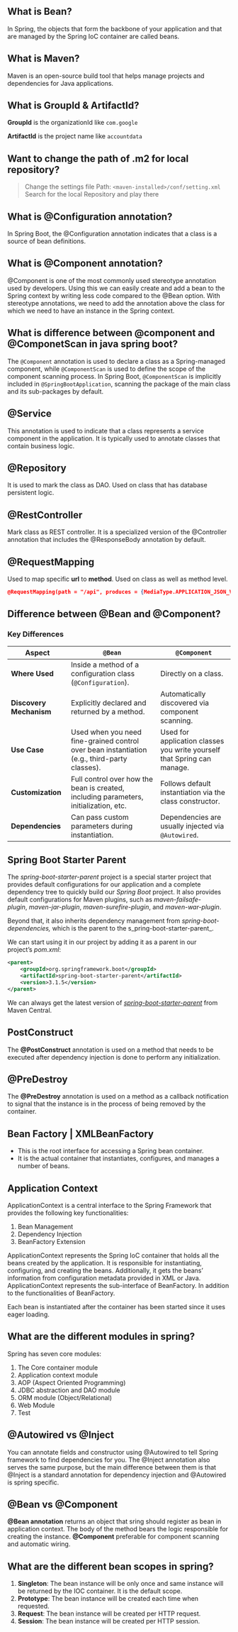 ## What is Bean?

In Spring, the objects that form the backbone of your application and that are managed by the Spring IoC container are called beans.
## What is Maven?

Maven is an open-source build tool that helps manage projects and dependencies for Java applications.

## What is GroupId & ArtifactId?

**GroupId** is the organizationId like `com.google`

**ArtifactId** is the project name like `accountdata`


## Want to change the path of .m2 for local repository?

>Change the settings file
>Path: `<maven-installed>/conf/setting.xml`
>Search for the local Repository and play there


## What is @Configuration annotation?

In Spring Boot, the @Configuration annotation indicates that a class is a source of bean definitions.

## What is @Component annotation?

@Component is one of the most commonly used stereotype annotation used by developers. Using this we can easily create and add a bean to the Spring context by writing less code compared to the @Bean option. With stereotype annotations, we need to add the annotation above the class for which we need to have an instance in the Spring context.

## What is difference between @component and @ComponetScan in java spring boot?

The `@Component` annotation is used to declare a class as a Spring-managed component, while `@ComponentScan` is used to define the scope of the component scanning process. In Spring Boot, `@ComponentScan` is implicitly included in `@SpringBootApplication`, scanning the package of the main class and its sub-packages by default.

## @Service

This annotation is used to indicate that a class represents a service component in the application. It is typically used to annotate classes that contain business logic.

## @Repository

It is used to mark the class as DAO. Used on class that has database persistent logic.

## @RestController

Mark class as REST controller. It is a specialized version of the @Controller annotation that includes the @ResponseBody annotation by default.

## @RequestMapping

Used to map specific **url** to **method**. Used on class as well as method level.

```json
@RequestMapping(path = "/api", produces = {MediaType.APPLICATION_JSON_VALUE})
```
## Difference between @Bean and @Component?

### **Key Differences**

|Aspect|`@Bean`|`@Component`|
|---|---|---|
|**Where Used**|Inside a method of a configuration class (`@Configuration`).|Directly on a class.|
|**Discovery Mechanism**|Explicitly declared and returned by a method.|Automatically discovered via component scanning.|
|**Use Case**|Used when you need fine-grained control over bean instantiation (e.g., third-party classes).|Used for application classes you write yourself that Spring can manage.|
|**Customization**|Full control over how the bean is created, including parameters, initialization, etc.|Follows default instantiation via the class constructor.|
|**Dependencies**|Can pass custom parameters during instantiation.|Dependencies are usually injected via `@Autowired`.|


## Spring Boot Starter Parent

The _spring-boot-starter-parent_ project is a special starter project that provides default configurations for our application and a complete dependency tree to quickly build our _Spring Boot_ project. It also provides default configurations for Maven plugins, such as _maven-failsafe-plugin_, _maven-jar-plugin_, _maven-surefire-plugin_, and _maven-war-plugin_.

Beyond that, it also inherits dependency management from _spring-boot-dependencies,_ which is the parent to the s_pring-boot-starter-parent_.

We can start using it in our project by adding it as a parent in our project’s _pom.xml_:

```xml
<parent>
    <groupId>org.springframework.boot</groupId>
    <artifactId>spring-boot-starter-parent</artifactId>
    <version>3.1.5</version>
</parent>
```

We can always get the latest version of [_spring-boot-starter-parent_](https://mvnrepository.com/artifact/org.springframework.boot/spring-boot-starter-parent) from Maven Central.

## PostConstruct 

The **@PostConstruct** annotation is used on a method that needs to be executed after dependency injection is done to perform any initialization.
## @PreDestroy

The  **@PreDestroy** annotation is used on a method as a callback notification to signal that the instance is in the process of being removed by the container.

## Bean Factory | XMLBeanFactory

- This is the root interface for accessing a Spring bean container.
- It is the actual container that instantiates, configures, and manages a number of beans.

## Application Context
ApplicationContext is a central interface to the Spring Framework that provides the following key functionalities:
1. Bean Management
2. Dependency Injection
3. BeanFactory Extension

ApplicationContext represents the Spring IoC container that holds all the beans created by the application. It is responsible for instantiating, configuring, and creating the beans. Additionally, it gets the beans’ information from configuration metadata provided in XML or Java.
ApplicationContext represents the sub-interface of BeanFactory. In addition to the functionalities of BeanFactory.

Each bean is instantiated after the container has been started since it uses eager loading.

## What are the different modules in spring?
Spring has seven core modules:
1. The Core container module
2. Application context module
3. AOP (Aspect Oriented Programming)
4. JDBC abstraction and DAO module
5. ORM module (Object/Relational)
6. Web Module
7. Test

## @Autowired vs @Inject 

You can annotate fields and constructor using @Autowired to tell Spring framework to find dependencies for you. The @Inject annotation also serves the same purpose, but the main difference between them is that @Inject is a standard annotation for dependency injection and @Autowired is spring specific.

## @Bean vs @Component
**@Bean annotation** returns an object that sring should register as bean in application context. The body of the method bears the logic responsible for creating the instance.
**@Component** preferable for component scanning and automatic wiring.

## What are the different bean scopes in spring?
1. **Singleton**: The bean instance will be only once and same instance will be returned by the IOC container. It is the default scope.
2. **Prototype**: The bean instance will be created each time when requested.
3. **Request**: The bean instance will be created per HTTP request.
4. **Session**: The bean instance will be created per HTTP session.



